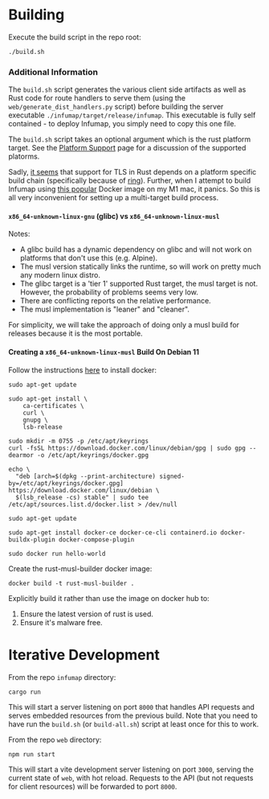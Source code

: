 # Building

Execute the build script in the repo root:

```
./build.sh
```

### Additional Information

The `build.sh` script generates the various client side artifacts as well as Rust code for route handlers to serve them (using the `web/generate_dist_handlers.py` script) before building the server executable `./infumap/target/release/infumap`. This executable is fully self contained - to deploy Infumap, you simply need to copy this one file.

The `build.sh` script takes an optional argument which is the rust platform target. See the [Platform Support](https://doc.rust-lang.org/rustc/platform-support.html) page for a discussion of the supported platorms.

Sadly, [it seems](https://github.com/libp2p/rust-libp2p/discussions/1975) that support for TLS in Rust depends on a platform specific build chain (specifically because of [ring](https://github.com/briansmith/ring)). Further, when I attempt to build Infumap using [this popular](https://github.com/emk/rust-musl-builder) Docker image on my M1 mac, it panics. So this is all very inconvenient for setting up a multi-target build process.

#### `x86_64-unknown-linux-gnu` (glibc) vs `x86_64-unknown-linux-musl`

Notes:
- A glibc build has a dynamic dependency on glibc and will not work on platforms that don't use this (e.g. Alpine).
- The musl version statically links the runtime, so will work on pretty much any modern linux distro.
- The glibc target is a 'tier 1' supported Rust target, the musl target is not. However, the probability of problems seems very low.
- There are conflicting reports on the relative performance.
- The musl implementation is "leaner" and "cleaner".

For simplicity, we will take the approach of doing only a musl build for releases because it is the most portable.

#### Creating a `x86_64-unknown-linux-musl` Build On Debian 11

Follow the instructions [here](https://docs.docker.com/engine/install/debian/) to install docker:

```
sudo apt-get update

sudo apt-get install \
    ca-certificates \
    curl \
    gnupg \
    lsb-release

sudo mkdir -m 0755 -p /etc/apt/keyrings
curl -fsSL https://download.docker.com/linux/debian/gpg | sudo gpg --dearmor -o /etc/apt/keyrings/docker.gpg

echo \
  "deb [arch=$(dpkg --print-architecture) signed-by=/etc/apt/keyrings/docker.gpg] https://download.docker.com/linux/debian \
  $(lsb_release -cs) stable" | sudo tee /etc/apt/sources.list.d/docker.list > /dev/null

sudo apt-get update

sudo apt-get install docker-ce docker-ce-cli containerd.io docker-buildx-plugin docker-compose-plugin

sudo docker run hello-world
```

Create the rust-musl-builder docker image:

```
docker build -t rust-musl-builder .
```

Explicitly build it rather than use the image on docker hub to:
1. Ensure the latest version of rust is used.
2. Ensure it's malware free.



# Iterative Development

From the repo `infumap` directory:

```
cargo run
```

This will start a server listening on port `8000` that handles API requests and serves embedded resources from the previous build. Note that you need to have run the `build.sh` (or `build-all.sh`) script at least once for this to work.

From the repo `web` directory:

```
npm run start
```

This will start a vite development server listening on port `3000`, serving the current state of `web`, with hot reload. Requests to the API (but not requests for client resources) will be forwarded to port `8000`.
